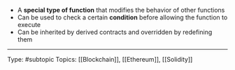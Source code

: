 - A **special type of function** that modifies the behavior of other functions
- Can be used to check a certain **condition** before allowing the function to execute
- Can be inherited by derived contracts and overridden by redefining them

___
Type: #subtopic 
Topics: [[Blockchain]], [[Ethereum]], [[Solidity]]

